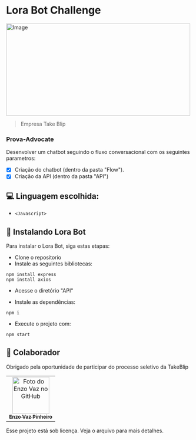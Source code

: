 # Lora Bot Challenge



<a href="https://www.take.net"><img src="https://lh3.googleusercontent.com/Q7Gypg7GyRmPn1z8_cQOYIDOC1VyqjBdaMQFP1tukOlRu2Qde7o9NYpif3N4GsCC8dax1h4t9erOi_M6yflmcRS8BiHkIH4YKeNNb6TKwqeAFLsbmcDCL2AKx6zuherYhQ" alt="Image" height="250" width="500"></a>

> Empresa Take Blip
### Prova-Advocate

Desenvolver um chatbot seguindo o fluxo conversacional com os seguintes parametros:

- [x] Criação do chatbot (dentro da pasta "Flow").
- [x] Criação da API (dentro da pasta "API")

## 💻 Linguagem escolhida: 

* `<Javascript>`

## 🚀 Instalando Lora Bot

Para instalar o Lora Bot, siga estas etapas:

* Clone o repositorio
* Instale as seguintes bibliotecas:
```
npm install express
npm install axios
```
* Acesse o diretório "API"

* Instale as dependências:
```
npm i
```

* Execute o projeto com:
```
npm start
```

## 🤝 Colaborador

Obrigado pela oportunidade de participar do processo seletivo da TakeBlip

<table>
  <tr>
    <td align="center">
      <a href="https://github.com/enzovp01">
        <img src="https://avatars.githubusercontent.com/u/52723104?s=400&u=396ec61565a5983b41a2707e150c64c633a47591&v=4" width="100px;" alt="Foto do Enzo Vaz no GitHub"/><br>
        <sub>
          <b>Enzo Vaz Pinheiro</b>
        </sub>
      </a>
    </td>
   </tr>
</table>

Esse projeto está sob licença. Veja o arquivo para mais detalhes.
